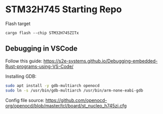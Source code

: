 # STM32H745 Starting Repo
Flash target

```
cargo flash --chip STM32H745ZITx
```

## Debugging in VSCode

Follow this guide: https://s2e-systems.github.io/Debugging-embedded-Rust-programs-using-VS-Code/

Installing GDB:

```bash
sudo apt install -y gdb-multiarch openocd
sudo ln -s /usr/bin/gdb-multiarch /usr/bin/arm-none-eabi-gdb
```

Config file source: https://github.com/openocd-org/openocd/blob/master/tcl/board/st_nucleo_h745zi.cfg
